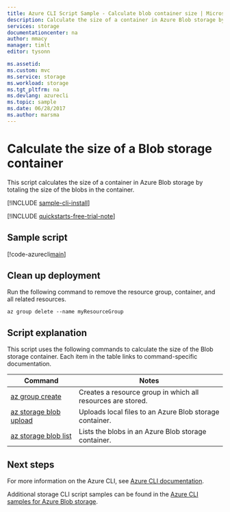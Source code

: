 ```yaml
---
title: Azure CLI Script Sample - Calculate blob container size | Microsoft Docs
description: Calculate the size of a container in Azure Blob storage by totaling the size of the blobs in the container.
services: storage
documentationcenter: na
author: mmacy
manager: timlt
editor: tysonn

ms.assetid:
ms.custom: mvc
ms.service: storage
ms.workload: storage
ms.tgt_pltfrm: na
ms.devlang: azurecli
ms.topic: sample
ms.date: 06/28/2017
ms.author: marsma
---
```


# Calculate the size of a Blob storage container

This script calculates the size of a container in Azure Blob storage by totaling the size of the blobs in the container.

[!INCLUDE [sample-cli-install](../../../includes/sample-cli-install.md)]

[!INCLUDE [quickstarts-free-trial-note](../../../includes/quickstarts-free-trial-note.md)]

## Sample script

[!code-azurecli[main](../../../cli_scripts/storage/calculate-container-size/calculate-container-size.sh?highlight=2-3 "Calculate container size")]

## Clean up deployment 

Run the following command to remove the resource group, container, and all related resources.

```azurecli-interactive
az group delete --name myResourceGroup
```

## Script explanation

This script uses the following commands to calculate the size of the Blob storage container. Each item in the table links to command-specific documentation.

| Command | Notes |
|---|---|
| [az group create](/cli/azure/group#create) | Creates a resource group in which all resources are stored. |
| [az storage blob upload](/cli/azure/storage/account#create) | Uploads local files to an Azure Blob storage container. |
| [az storage blob list](/cli/azure/storage/account/keys#list) | Lists the blobs in an Azure Blob storage container. |

## Next steps

For more information on the Azure CLI, see [Azure CLI documentation](/cli/azure/overview).

Additional storage CLI script samples can be found in the [Azure CLI samples for Azure Blob storage](../blobs/storage-samples-blobs-cli.md).
